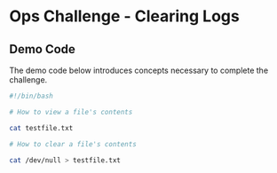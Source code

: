 # Ops Challenge - Clearing Logs

## Demo Code

The demo code below introduces concepts necessary to complete the challenge. 

```bash
#!/bin/bash

# How to view a file's contents

cat testfile.txt

# How to clear a file's contents

cat /dev/null > testfile.txt
```
